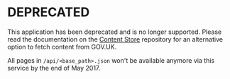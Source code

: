 # DEPRECATED

This application has been deprecated and is no longer supported. Please read the
documentation on the [Content Store](https://github.com/alphagov/content-store)
repository for an alternative option to fetch content from GOV.UK.

All pages in `/api/<base_path>.json` won't be available anymore via this service
by the end of May 2017.
